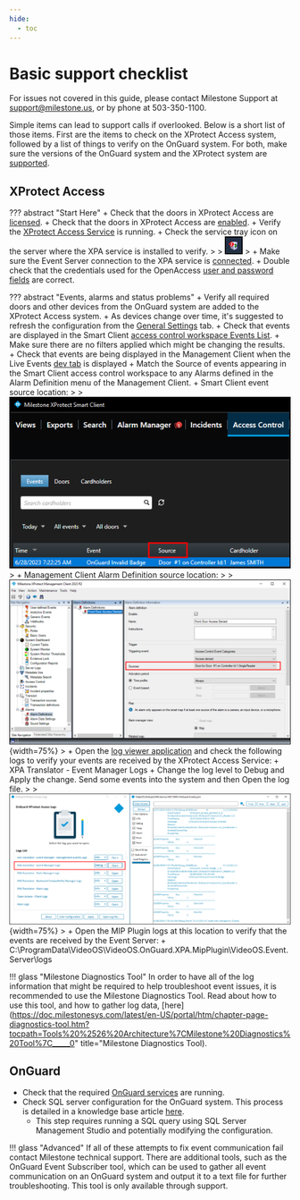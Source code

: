 ```yaml
---
hide:
  - toc
---
```

# Basic support checklist

For issues not covered in this guide, please contact Milestone Support at support@milestone.us, or by phone at 503-350-1100.

Simple items can lead to support calls if overlooked. Below is a short list of those items. First are the items to check on the XProtect Access system, followed by a list of things to verify on the OnGuard system. For both, make sure the versions of the OnGuard system and the XProtect system are [supported](https://download.milestonesys.com/LenelS2xpa/OnGuard-XProtect-Access-Compatibility.pdf).

## XProtect Access

??? abstract "Start Here"
    + Check that the doors in XProtect Access are [licensed](/Prereqs/MSLic/).
    + Check that the doors in XProtect Access are [enabled](/AdminConfig/).
    + Verify the [XProtect Access Service](/Install/) is running. 
        + Check the service tray icon on the server where the XPA service is installed to verify.
    >
    > ![TrayIcon](img/CXAL.trayicon.png)
    >
    + Make sure the Event Server connection to the XPA service is [connected](/MCConfig/ConnectionProperties/).
    + Double check that the credentials used for the OpenAccess [user and password fields](/MCConfig/ConnectionProperties/) are correct.

??? abstract "Events, alarms and status problems"
    + Verify all required doors and other devices from the OnGuard system are added to the XProtect Access system.
        + As devices change over time, it's suggested to refresh the configuration from the [General Settings](/MCConfig/ConnectionProperties/) tab.
    + Check that events are displayed in the Smart Client [access control workspace Events List](/SCFeatures/ACWEvents/).
        + Make sure there are no filters applied which might be changing the results.
    + Check that events are being displayed in the Management Client when the Live Events [dev tab](/Troubleshooting/DevTabs/) is displayed
    + Match the Source of events appearing in the Smart Client access control workspace to any Alarms defined in the Alarm Definition menu of the Management Client.
        + Smart Client event source location:
    >
    > ![SourceSC](img/CXAL.eventsourceSC.png)
    >
        + Management Client Alarm Definition source location:
    >
    > ![MCSource](img/CXAL.eventsourceMC.png){width=75%}
    >
    + Open the [log viewer application](/Tray/LogViewer/) and check the following logs to verify your events are received by the XProtect Access Service:
        + XPA Translator - Event Manager Logs
            + Change the log level to Debug and Apply the change. Send some events into the system and then Open the log file.
    >
    > ![DebugLog](img/CXAL.debugeventlog.png){width=75%}
    >
    + Open the MIP Plugin logs at this location to verify that the events are received by the Event Server:
        + C:\ProgramData\VideoOS\VideoOS.OnGuard.XPA.MipPlugin\VideoOS.Event.Server\logs
    
!!! glass "Milestone Diagnostics Tool"
    In order to have all of the log information that might be required to help troubleshoot event issues, it is recommended to use the Milestone Diagnostics Tool. Read about how to use this tool, and how to gather log data, [here](https://doc.milestonesys.com/latest/en-US/portal/htm/chapter-page-diagnostics-tool.htm?tocpath=Tools%20%2526%20Architecture%7CMilestone%20Diagnostics%20Tool%7C_____0" title="Milestone Diagnostics Tool).

## OnGuard

+ Check that the required [OnGuard services](https://supportcommunity.milestonesys.com/s/article/Lenel-OnGuard-XPA-Integration-not-receiving-OpenAccess-events-ACM-troubleshooting?language=en_US) are running.
+ Check SQL server configuration for the OnGuard system. This process is detailed in a knowledge base article [here](https://supportcommunity.milestonesys.com/s/article/Lenel-OnGuard-XPA-Integration-not-receiving-OpenAccess-events-ACM-troubleshooting?language=en_US).
    + This step requires running a SQL query using SQL Server Management Studio and potentially modifying the configuration.

!!! glass "Advanced"
    If all of these attempts to fix event communication fail contact Milestone technical support. There are additional tools, such as the OnGuard Event Subscriber tool, which can be used to gather all event communication on an OnGuard system and output it to a text file for further troubleshooting. This tool is only available through support.